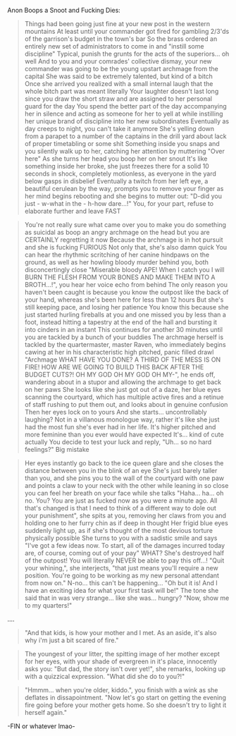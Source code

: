 Anon Boops a Snoot and Fucking Dies:
>Things had been going just fine at your new post in the western mountains
>At least until your commander got fired for gambling 2/3'ds of the garrison's budget in the town's bar
>So the brass ordered an entirely new set of administrators to come in and "instill some discipline"
>Typical, punish the grunts for the acts of the superiors... oh well
>And to you and your comrades' collective dismay, your new commander was going to be the young upstart archmage from the capital
>She was said to be extremely talented, but kind of a bitch
>Once she arrived you realized with a small internal laugh that the whole bitch part was meant literally
>Your laughter doesn't last long since you draw the short straw and are assigned to her personal guard for the day
>You spend the better part of the day accompanying her in silence and acting as someone for her to yell at while instilling her unique brand of discipline into her new subordinates
>Eventually as day creeps to night, you can't take it anymore
>She's yelling down from a parapet to a number of the captains in the drill yard about lack of proper timetabling or some shit
>Something inside you snaps and you silently walk up to her, catching her attention by muttering "Over here"
>As she turns her head you boop her on her snout
>It's like something inside her broke, she just freezes there for a solid 10 seconds in shock, completely motionless, as everyone in the yard below gasps in disbelief
>Eventually a twitch from her left eye, a beautiful cerulean by the way, prompts you to remove your finger as her mind begins rebooting and she begins to mutter out:
>"D-did you just - w-what in the - h-how dare...!"
>You, for your part, refuse to elaborate further and leave
>FAST


>You're not really sure what came over you to make you do something as suicidal as boop an angry archmage on the head but you are CERTAINLY regretting it now
>Because the archmage is in hot pursuit and she is fucking FURIOUS
>Not only that, she's also damn quick
>You can hear the rhythmic scritching of her canine hindpaws on the ground, as well as her howling bloody murder behind you, both disconcertingly close
>"Miserable bloody APE! When I catch you I will BURN THE FLESH FROM YOUR BONES AND MAKE THEM INTO A BROTH...!", you hear her voice echo from behind
>The only reason you haven't been caught is because you know the outpost like the back of your hand, whereas she's been here for less than 12 hours
>But she's still keeping pace, and losing her patience
>You know this because she just started hurling fireballs at you and one missed you by less than a foot, instead hitting a tapestry at the end of the hall and bursting it into cinders in an instant
>This continues for another 30 minutes until you are tackled by a bunch of your buddies
>The archmage herself is tackled by the quartermaster, master Raven, who immediately begins cawing at her in his characteristic high pitched, panic filled drawl
>"Archmage WHAT HAVE YOU DONE? A THIRD OF THE MESS IS ON FIRE! HOW ARE WE GOING TO BUILD THIS BACK AFTER THE BUDGET CUTS?! OH MY GOD OH MY GOD OH MY-", he ends off, wandering about in a stupor and allowing the archmage to get back on her paws
>She looks like she just got out of a daze, her blue eyes scanning the courtyard, which has multiple active fires and a retinue of staff rushing to put them out, and looks about in genuine confusion
>Then her eyes lock on to yours
>And she starts... uncontrollably laughing?
>Not in a villanous monologue way, rather it's like she just had the most fun she's ever had in her life. It's higher pitched and more feminine than you ever would have expected
>It's... kind of cute actually
>You decide to test your luck and reply, "Uh... so no hard feelings?"
>Big mistake

>Her eyes instantly go back to the ice queen glare and she closes the distance between you in the blink of an eye
>She's just barely taller than you, and she pins you to the wall of the courtyard with one paw and points a claw to your neck with the other while leaning in so close you can feel her breath on your face while she talks
>"Haha... ha... oh no. You? You are just as fucked now as you were a minute ago. All that's changed is that I need to think of a different way to dole out your punishment", she spits at you, removing her claws from you and holding one to her furry chin as if deep in thought
>Her frigid blue eyes suddenly light up, as if she's thought of the most devious torture physically possible
>She turns to you with a sadistic smile and says "I've got a few ideas now. To start, all of the damages incurred today are, of course, coming out of your pay"
>WHAT? She's destroyed half of the outpost! You will literally NEVER be able to pay this off...!
>"Quit your whining,", she interjects, "that just means you'll require a new position. You're going to be working as my new personal attendant from now on."
>N-no... this can't be happening...
>"Oh but it is! And I have an exciting idea for what your first task will be!"
>The tone she said that in was very strange... like she was... hungry?
>"Now, show me to my quarters!"

....

>"And that kids, is how your mother and I met.  As an aside, it's also why i'm just a bit scared of fire."

>The youngest of your litter, the spitting image of her mother except for her eyes, with your shade of evergreen in it's place, innocently asks you: "But dad, the story isn't over yet!", she remarks, looking up with a quizzical expression.  "What did she do to you?!​"

>"Hmmm... when you're older, kiddo.", you finish with a wink as she deflates in dissapointment.  "Now let's go start on getting the evening fire going before your mother gets home.  So she doesn't try to light it herself again."

-FIN or whatever lmao-